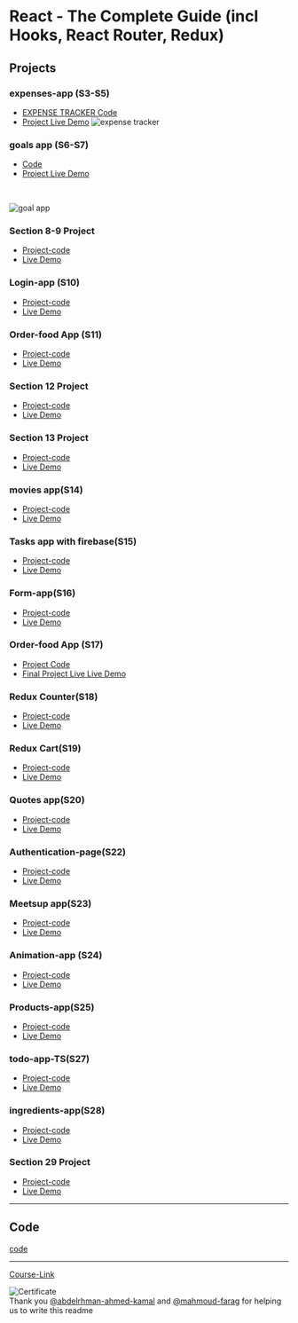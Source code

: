 # React - The Complete Guide (incl Hooks, React Router, Redux)

## Projects

### expenses-app (S3-S5)

- [ EXPENSE TRACKER Code](./Projects/Expenses-app/S05-project/)
  <br/>
- [Project Live Demo](https://expense-tracker-abdallah.netlify.app/)
![expense tracker](https://user-images.githubusercontent.com/90924885/185405350-00895847-3549-4e24-8edb-4a6c1e75cb78.png)

### goals app (S6-S7)

- [Code](./Projects/goals-app/S07-project/) 
- [Project Live Demo](https://expense-tracker-abdallah.netlify.app/)
<br/>
 
  
![goal app](https://user-images.githubusercontent.com/90924885/185410008-c7481e16-7a47-442e-af5b-fcbc197c351a.png)

### Section 8-9 Project

- [Project-code](./Projects/section-8-9-project)
- [Live Demo]()

### Login-app (S10)

- [Project-code](./Projects/Login-app-s10/)
- [Live Demo]()

### Order-food App (S11)

- [Project-code](./Projects/order-food-app/S11-project/)
- [Live Demo]()

### Section 12 Project

- [Project-code](./Projects/S12-project)
- [Live Demo]()

### Section 13 Project

- [Project-code](./Projects/S13-project)
- [Live Demo]()

### movies app(S14)

- [Project-code](./Projects/movies-app)
- [Live Demo]()

### Tasks app with firebase(S15)

- [Project-code](./Projects/task-app-firbase/)
- [Live Demo]()

### Form-app(S16)

- [Project-code](./Projects/form-app)
- [Live Demo]()

### Order-food App (S17)

- [Project Code](./Projects/order-food-app/S17-project/)
- [Final Project Live Live Demo]()

### Redux Counter(S18)

- [Project-code](./Projects/redux-counter)
- [Live Demo]()

### Redux Cart(S19)

- [Project-code](./Projects/redux-cart)
- [Live Demo]()

### Quotes app(S20)

- [Project-code](./Projects/quotes-app)
- [Live Demo]()

### Authentication-page(S22)

- [Project-code](./Projects/Authentication-page)
- [Live Demo]()

### Meetsup app(S23)

- [Project-code](./Projects/meetsup-app)
- [Live Demo]()

### Animation-app (S24)

- [Project-code](./Projects/animation-app)
- [Live Demo]()

### Products-app(S25)

- [Project-code](./Projects/Products-app)
- [Live Demo]()

### todo-app-TS(S27)

- [Project-code](./Projects/todo-app-TS)
- [Live Demo]()

### ingredients-app(S28)

- [Project-code](./Projects/ingredients-app/)
- [Live Demo]()

### Section 29 Project

- [Project-code](./Projects/Section-29/)
- [Live Demo]()

---

## Code

[code](Code)

---

[Course-Link](https://www.udemy.com/course/react-the-complete-guide-incl-redux/)<br>

![Certificate](https://via.placeholder.com/468x300?text=Certificate+Here)
<br>
Thank you [@abdelrhman-ahmed-kamal](https://github.com/Abdelrhman-ahmed-kamal) and [@mahmoud-farag](https://github.com/mahmoud-farag) for helping us to write this readme
